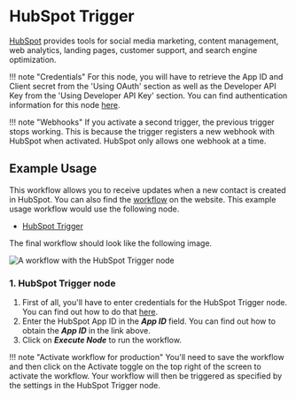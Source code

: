 # HubSpot Trigger

[HubSpot](https://www.hubspot.com/) provides tools for social media marketing, content management, web analytics, landing pages, customer support, and search engine optimization.

!!! note "Credentials"
    For this node, you will have to retrieve the App ID and Client secret from the 'Using OAuth' section as well as the Developer API Key from the 'Using Developer API Key' section. You can find authentication information for this node [here](/integrations/credentials/hubspot/).


!!! note "Webhooks"
    If you activate a second trigger, the previous trigger stops working. This is because the trigger registers a new webhook with HubSpot when activated. HubSpot only allows one webhook at a time. 


## Example Usage

This workflow allows you to receive updates when a new contact is created in HubSpot. You can also find the [workflow](https://n8n.io/workflows/628) on the website. This example usage workflow would use the following node.

- [HubSpot Trigger]()

The final workflow should look like the following image.

![A workflow with the HubSpot Trigger node](/_images/integrations/trigger-nodes/hubspottrigger/workflow.png)


### 1. HubSpot Trigger node

1. First of all, you'll have to enter credentials for the HubSpot Trigger node. You can find out how to do that [here](/integrations/credentials/hubspot/).
2. Enter the HubSpot App ID in the ***App ID*** field. You can find out how to obtain the ***App ID*** in the link above.
3. Click on ***Execute Node*** to run the workflow.

!!! note "Activate workflow for production"
    You'll need to save the workflow and then click on the Activate toggle on the top right of the screen to activate the workflow. Your workflow will then be triggered as specified by the settings in the HubSpot Trigger node.





